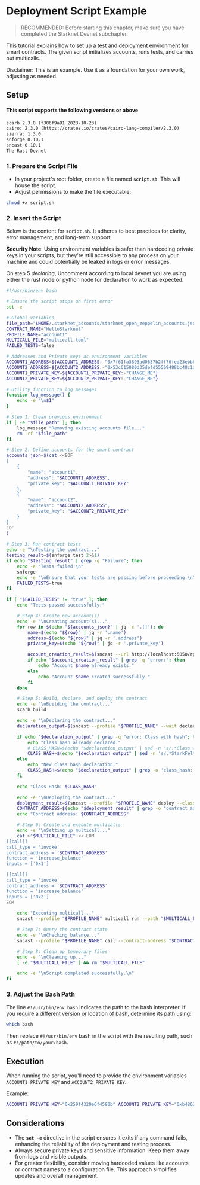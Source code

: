 # Deployment Script Example

> RECOMMENDED: Before starting this chapter, make sure you have completed the Starknet Devnet subchapter.

This tutorial explains how to set up a test and deployment environment for smart contracts. The given script initializes accounts, runs tests, and carries out multicalls.

Disclaimer: This is an example. Use it as a foundation for your own work, adjusting as needed.

## Setup

#### This script supports the following versions or above

```txt
scarb 2.3.0 (f306f9a91 2023-10-23)
cairo: 2.3.0 (https://crates.io/crates/cairo-lang-compiler/2.3.0)
sierra: 1.3.0
snforge 0.10.1
sncast 0.10.1
The Rust Devnet
```

### 1. Prepare the Script File

- In your project's root folder, create a file named **`script.sh`**. This will house the script.
- Adjust permissions to make the file executable:

```sh
chmod +x script.sh
```

### 2. Insert the Script

Below is the content for `script.sh`. It adheres to best practices for clarity, error management, and long-term support.

**Security Note**: Using environment variables is safer than hardcoding private keys in your scripts, but they're still accessible to any process on your machine and could potentially be leaked in logs or error messages.

On step 5 _declaring_, Uncomment according to local devnet you are using either the rust node or python node for declaration to work as expected.

```sh
#!/usr/bin/env bash

# Ensure the script stops on first error
set -e

# Global variables
file_path="$HOME/.starknet_accounts/starknet_open_zeppelin_accounts.json"
CONTRACT_NAME="HelloStarknet"
PROFILE_NAME="account1"
MULTICALL_FILE="multicall.toml"
FAILED_TESTS=false

# Addresses and Private keys as environment variables
ACCOUNT1_ADDRESS=${ACCOUNT1_ADDRESS:-"0x7f61fa3893ad0637b2ff76fed23ebbb91835aacd4f743c2347716f856438429"}
ACCOUNT2_ADDRESS=${ACCOUNT2_ADDRESS:-"0x53c615080d35defd55569488bc48c1a91d82f2d2ce6199463e095b4a4ead551"}
ACCOUNT1_PRIVATE_KEY=${ACCOUNT1_PRIVATE_KEY:-"CHANGE_ME"}
ACCOUNT2_PRIVATE_KEY=${ACCOUNT2_PRIVATE_KEY:-"CHANGE_ME"}

# Utility function to log messages
function log_message() {
    echo -e "\n$1"
}

# Step 1: Clean previous environment
if [ -e "$file_path" ]; then
    log_message "Removing existing accounts file..."
    rm -rf "$file_path"
fi

# Step 2: Define accounts for the smart contract
accounts_json=$(cat <<EOF
[
    {
        "name": "account1",
        "address": "$ACCOUNT1_ADDRESS",
        "private_key": "$ACCOUNT1_PRIVATE_KEY"
    },
    {
        "name": "account2",
        "address": "$ACCOUNT2_ADDRESS",
        "private_key": "$ACCOUNT2_PRIVATE_KEY"
    }
]
EOF
)

# Step 3: Run contract tests
echo -e "\nTesting the contract..."
testing_result=$(snforge test 2>&1)
if echo "$testing_result" | grep -q "Failure"; then
    echo -e "Tests failed!\n"
    snforge
    echo -e "\nEnsure that your tests are passing before proceeding.\n"
    FAILED_TESTS=true
fi

if [ "$FAILED_TESTS" != "true" ]; then
    echo "Tests passed successfully."

    # Step 4: Create new account(s)
    echo -e "\nCreating account(s)..."
    for row in $(echo "${accounts_json}" | jq -c '.[]'); do
        name=$(echo "${row}" | jq -r '.name')
        address=$(echo "${row}" | jq -r '.address')
        private_key=$(echo "${row}" | jq -r '.private_key')

        account_creation_result=$(sncast --url http://localhost:5050/rpc account add --name "$name" --address "$address" --private-key "$private_key" --add-profile 2>&1)
        if echo "$account_creation_result" | grep -q "error:"; then
            echo "Account $name already exists."
        else
            echo "Account $name created successfully."
        fi
    done

    # Step 5: Build, declare, and deploy the contract
    echo -e "\nBuilding the contract..."
    scarb build

    echo -e "\nDeclaring the contract..."
    declaration_output=$(sncast --profile "$PROFILE_NAME" --wait declare --contract-name "$CONTRACT_NAME" 2>&1)

    if echo "$declaration_output" | grep -q "error: Class with hash"; then
        echo "Class hash already declared."
        # CLASS_HASH=$(echo "$declaration_output" | sed -n 's/.*Class with hash \([^ ]*\).*/\1/p') ## Uncomment this for pythonic devnet
        CLASS_HASH=$(echo "$declaration_output" | sed -n 's/.*StarkFelt("\(.*\)").*/\1/p') ## Uncomment this for rust devnet
    else
        echo "New class hash declaration."
        CLASS_HASH=$(echo "$declaration_output" | grep -o 'class_hash: 0x[^ ]*' | sed 's/class_hash: //')
    fi

    echo "Class Hash: $CLASS_HASH"

    echo -e "\nDeploying the contract..."
    deployment_result=$(sncast --profile "$PROFILE_NAME" deploy --class-hash "$CLASS_HASH")
    CONTRACT_ADDRESS=$(echo "$deployment_result" | grep -o "contract_address: 0x[^ ]*" | awk '{print $2}')
    echo "Contract address: $CONTRACT_ADDRESS"

    # Step 6: Create and execute multicalls
    echo -e "\nSetting up multicall..."
    cat >"$MULTICALL_FILE" <<-EOM
[[call]]
call_type = 'invoke'
contract_address = '$CONTRACT_ADDRESS'
function = 'increase_balance'
inputs = ['0x1']

[[call]]
call_type = 'invoke'
contract_address = '$CONTRACT_ADDRESS'
function = 'increase_balance'
inputs = ['0x2']
EOM

    echo "Executing multicall..."
    sncast --profile "$PROFILE_NAME" multicall run --path "$MULTICALL_FILE"

    # Step 7: Query the contract state
    echo -e "\nChecking balance..."
    sncast --profile "$PROFILE_NAME" call --contract-address "$CONTRACT_ADDRESS" --function get_balance

    # Step 8: Clean up temporary files
    echo -e "\nCleaning up..."
    [ -e "$MULTICALL_FILE" ] && rm "$MULTICALL_FILE"

    echo -e "\nScript completed successfully.\n"
fi
```

### 3. Adjust the Bash Path

The line `#!/usr/bin/env bash` indicates the path to the bash interpreter. If you require a different version or location of bash, determine its path using:

```sh
which bash
```

Then replace `#!/usr/bin/env` bash in the script with the resulting path, such as `#!/path/to/your/bash`.

## Execution

When running the script, you'll need to provide the environment variables `ACCOUNT1_PRIVATE_KEY` and `ACCOUNT2_PRIVATE_KEY`.

Example:

```sh
ACCOUNT1_PRIVATE_KEY="0x259f4329e6f4590b" ACCOUNT2_PRIVATE_KEY="0xb4862b21fb97d" ./script.sh
```

## Considerations

- The **`set -e`** directive in the script ensures it exits if any command fails, enhancing the reliability of the deployment and testing process.
- Always secure private keys and sensitive information. Keep them away from logs and visible outputs.
- For greater flexibility, consider moving hardcoded values like accounts or contract names to a configuration file. This approach simplifies updates and overall management.
